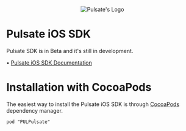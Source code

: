 
<p align="center">
  <img src="https://raw.githubusercontent.com/PulsateHQ/pulsate-ios-sdk/master/pulsate-logo.png" alt="Pulsate's Logo"/>
</p>

# Pulsate iOS SDK

Pulsate SDK is in Beta and it's still in development.

• [Pulsate iOS SDK Documentation](http://pulsate.readme.io/v2.0/docs/installing-the-pulsate-sdk)

# Installation with CocoaPods

The easiest way to install the Pulsate iOS SDK is through [CocoaPods](http://cocoapods.org) dependency manager.

```pod "PULPulsate"```

